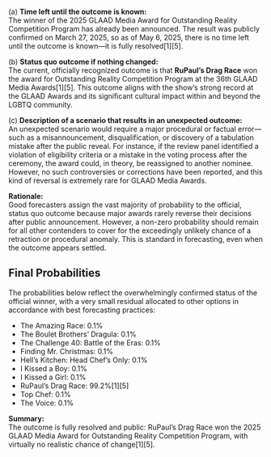 (a) **Time left until the outcome is known:**  
The winner of the 2025 GLAAD Media Award for Outstanding Reality Competition Program has already been announced. The result was publicly confirmed on March 27, 2025, so as of May 6, 2025, there is no time left until the outcome is known—it is fully resolved[1][5].

(b) **Status quo outcome if nothing changed:**  
The current, officially recognized outcome is that **RuPaul’s Drag Race** won the award for Outstanding Reality Competition Program at the 36th GLAAD Media Awards[1][5]. This outcome aligns with the show’s strong record at the GLAAD Awards and its significant cultural impact within and beyond the LGBTQ community.

(c) **Description of a scenario that results in an unexpected outcome:**  
An unexpected scenario would require a major procedural or factual error—such as a misannouncement, disqualification, or discovery of a tabulation mistake after the public reveal. For instance, if the review panel identified a violation of eligibility criteria or a mistake in the voting process after the ceremony, the award could, in theory, be reassigned to another nominee. However, no such controversies or corrections have been reported, and this kind of reversal is extremely rare for GLAAD Media Awards.

**Rationale:**  
Good forecasters assign the vast majority of probability to the official, status quo outcome because major awards rarely reverse their decisions after public announcement. However, a non-zero probability should remain for all other contenders to cover for the exceedingly unlikely chance of a retraction or procedural anomaly. This is standard in forecasting, even when the outcome appears settled.

## Final Probabilities

The probabilities below reflect the overwhelmingly confirmed status of the official winner, with a very small residual allocated to other options in accordance with best forecasting practices:

- The Amazing Race: 0.1%
- The Boulet Brothers’ Dragula: 0.1%
- The Challenge 40: Battle of the Eras: 0.1%
- Finding Mr. Christmas: 0.1%
- Hell’s Kitchen: Head Chef’s Only: 0.1%
- I Kissed a Boy: 0.1%
- I Kissed a Girl: 0.1%
- RuPaul’s Drag Race: 99.2%[1][5]
- Top Chef: 0.1%
- The Voice: 0.1%

**Summary:**  
The outcome is fully resolved and public: RuPaul’s Drag Race won the 2025 GLAAD Media Award for Outstanding Reality Competition Program, with virtually no realistic chance of change[1][5].